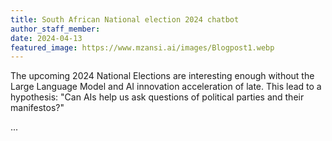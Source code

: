 ```yaml
---
title: South African National election 2024 chatbot
author_staff_member:
date: 2024-04-13
featured_image: https://www.mzansi.ai/images/Blogpost1.webp
---
```

The upcoming 2024 National Elections are interesting enough without the Large Language Model and AI innovation acceleration of late. This lead to a hypothesis: "Can AIs help us ask questions of political parties and their manifestos?"

...